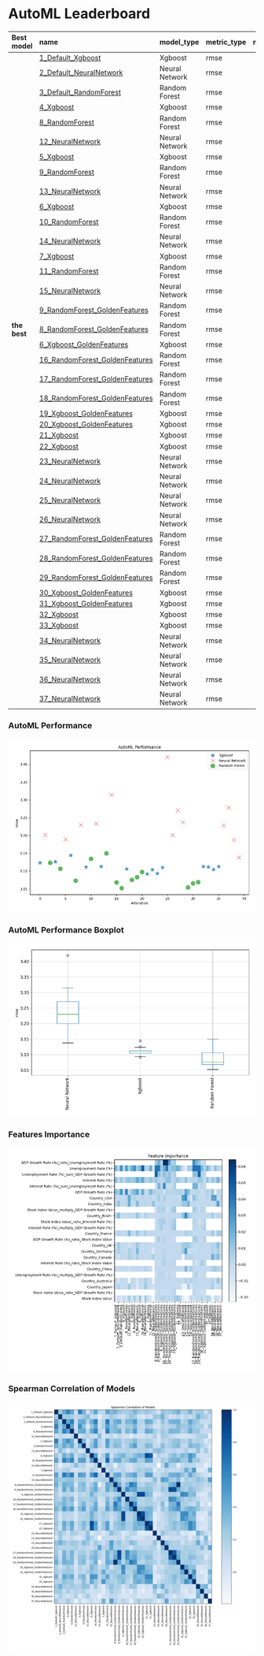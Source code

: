 # AutoML Leaderboard

| Best model   | name                                                                       | model_type     | metric_type   |   metric_value |   train_time |   single_prediction_time |
|:-------------|:---------------------------------------------------------------------------|:---------------|:--------------|---------------:|-------------:|-------------------------:|
|              | [1_Default_Xgboost](1_Default_Xgboost/README.md)                           | Xgboost        | rmse          |        3.12333 |        13.92 |                   0.1983 |
|              | [2_Default_NeuralNetwork](2_Default_NeuralNetwork/README.md)               | Neural Network | rmse          |        3.20175 |         3.15 |                   0.2232 |
|              | [3_Default_RandomForest](3_Default_RandomForest/README.md)                 | Random Forest  | rmse          |        3.12369 |        17.9  |                   0.2228 |
|              | [4_Xgboost](4_Xgboost/README.md)                                           | Xgboost        | rmse          |        3.12622 |        13.94 |                   0.197  |
|              | [8_RandomForest](8_RandomForest/README.md)                                 | Random Forest  | rmse          |        3.10653 |        17.78 |                   0.222  |
|              | [12_NeuralNetwork](12_NeuralNetwork/README.md)                             | Neural Network | rmse          |        3.18894 |         3.38 |                   0.2221 |
|              | [5_Xgboost](5_Xgboost/README.md)                                           | Xgboost        | rmse          |        3.14395 |        14.56 |                   0.2009 |
|              | [9_RandomForest](9_RandomForest/README.md)                                 | Random Forest  | rmse          |        3.07275 |        18.26 |                   0.2223 |
|              | [13_NeuralNetwork](13_NeuralNetwork/README.md)                             | Neural Network | rmse          |        3.2297  |         3.6  |                   0.2226 |
|              | [6_Xgboost](6_Xgboost/README.md)                                           | Xgboost        | rmse          |        3.11129 |        14.08 |                   0.2013 |
|              | [10_RandomForest](10_RandomForest/README.md)                               | Random Forest  | rmse          |        3.13422 |        19.79 |                   0.2254 |
|              | [14_NeuralNetwork](14_NeuralNetwork/README.md)                             | Neural Network | rmse          |        3.23313 |         3.8  |                   0.2263 |
|              | [7_Xgboost](7_Xgboost/README.md)                                           | Xgboost        | rmse          |        3.11275 |        13.79 |                   0.202  |
|              | [11_RandomForest](11_RandomForest/README.md)                               | Random Forest  | rmse          |        3.14956 |        19.44 |                   0.2275 |
|              | [15_NeuralNetwork](15_NeuralNetwork/README.md)                             | Neural Network | rmse          |        3.31498 |         3.9  |                   0.2239 |
|              | [9_RandomForest_GoldenFeatures](9_RandomForest_GoldenFeatures/README.md)   | Random Forest  | rmse          |        3.06823 |        22.13 |                   0.3069 |
| **the best** | [8_RandomForest_GoldenFeatures](8_RandomForest_GoldenFeatures/README.md)   | Random Forest  | rmse          |        3.05239 |        22.12 |                   0.3081 |
|              | [6_Xgboost_GoldenFeatures](6_Xgboost_GoldenFeatures/README.md)             | Xgboost        | rmse          |        3.1059  |        17.58 |                   0.2831 |
|              | [16_RandomForest_GoldenFeatures](16_RandomForest_GoldenFeatures/README.md) | Random Forest  | rmse          |        3.07509 |        21.53 |                   0.2962 |
|              | [17_RandomForest_GoldenFeatures](17_RandomForest_GoldenFeatures/README.md) | Random Forest  | rmse          |        3.0827  |        21.09 |                   0.2982 |
|              | [18_RandomForest_GoldenFeatures](18_RandomForest_GoldenFeatures/README.md) | Random Forest  | rmse          |        3.09756 |        21.11 |                   0.2998 |
|              | [19_Xgboost_GoldenFeatures](19_Xgboost_GoldenFeatures/README.md)           | Xgboost        | rmse          |        3.09176 |        17.53 |                   0.2874 |
|              | [20_Xgboost_GoldenFeatures](20_Xgboost_GoldenFeatures/README.md)           | Xgboost        | rmse          |        3.10358 |        17.65 |                   0.2862 |
|              | [21_Xgboost](21_Xgboost/README.md)                                         | Xgboost        | rmse          |        3.09362 |        14.92 |                   0.1993 |
|              | [22_Xgboost](22_Xgboost/README.md)                                         | Xgboost        | rmse          |        3.11039 |        14.84 |                   0.1997 |
|              | [23_NeuralNetwork](23_NeuralNetwork/README.md)                             | Neural Network | rmse          |        3.41978 |         4.45 |                   0.2227 |
|              | [24_NeuralNetwork](24_NeuralNetwork/README.md)                             | Neural Network | rmse          |        3.20062 |         4.5  |                   0.2239 |
|              | [25_NeuralNetwork](25_NeuralNetwork/README.md)                             | Neural Network | rmse          |        3.27071 |         4.5  |                   0.2234 |
|              | [26_NeuralNetwork](26_NeuralNetwork/README.md)                             | Neural Network | rmse          |        3.23705 |         4.64 |                   0.224  |
|              | [27_RandomForest_GoldenFeatures](27_RandomForest_GoldenFeatures/README.md) | Random Forest  | rmse          |        3.0545  |        21.99 |                   0.3019 |
|              | [28_RandomForest_GoldenFeatures](28_RandomForest_GoldenFeatures/README.md) | Random Forest  | rmse          |        3.06574 |        21.68 |                   0.2952 |
|              | [29_RandomForest_GoldenFeatures](29_RandomForest_GoldenFeatures/README.md) | Random Forest  | rmse          |        3.0692  |        22.78 |                   0.3018 |
|              | [30_Xgboost_GoldenFeatures](30_Xgboost_GoldenFeatures/README.md)           | Xgboost        | rmse          |        3.1129  |        18.41 |                   0.2831 |
|              | [31_Xgboost_GoldenFeatures](31_Xgboost_GoldenFeatures/README.md)           | Xgboost        | rmse          |        3.11181 |        17.54 |                   0.2831 |
|              | [32_Xgboost](32_Xgboost/README.md)                                         | Xgboost        | rmse          |        3.10428 |        15.53 |                   0.203  |
|              | [33_Xgboost](33_Xgboost/README.md)                                         | Xgboost        | rmse          |        3.11267 |        15.25 |                   0.2032 |
|              | [34_NeuralNetwork](34_NeuralNetwork/README.md)                             | Neural Network | rmse          |        3.22828 |         5.07 |                   0.2246 |
|              | [35_NeuralNetwork](35_NeuralNetwork/README.md)                             | Neural Network | rmse          |        3.27851 |         5.08 |                   0.2239 |
|              | [36_NeuralNetwork](36_NeuralNetwork/README.md)                             | Neural Network | rmse          |        3.18776 |         5.1  |                   0.2228 |
|              | [37_NeuralNetwork](37_NeuralNetwork/README.md)                             | Neural Network | rmse          |        3.1379  |         5.19 |                   0.2237 |

### AutoML Performance
![AutoML Performance](ldb_performance.png)

### AutoML Performance Boxplot
![AutoML Performance Boxplot](ldb_performance_boxplot.png)

### Features Importance
![features importance across models](features_heatmap.png)



### Spearman Correlation of Models
![models spearman correlation](correlation_heatmap.png)


